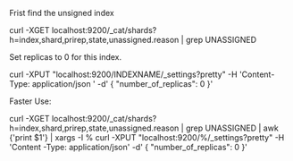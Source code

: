 Frist find the unsigned index

curl -XGET localhost:9200/_cat/shards?h=index,shard,prirep,state,unassigned.reason | grep UNASSIGNED

Set replicas to 0 for this index.

curl -XPUT "localhost:9200/INDEXNAME/_settings?pretty" -H 'Content-Type: application/json
' -d' { "number_of_replicas": 0 }'


Faster Use:

curl -XGET localhost:9200/_cat/shards?h=index,shard,prirep,state,unassigned.reason | grep UNASSIGNED | awk {'print $1'} | xargs -I % curl -XPUT "localhost:9200/%/_settings?pretty" -H 'Content
-Type: application/json' -d' { "number_of_replicas": 0 }'